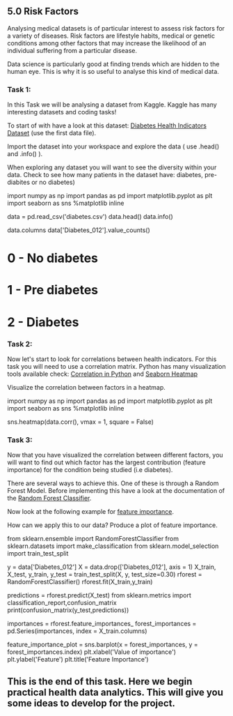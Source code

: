 ## 5.0 Risk Factors

Analysing medical datasets is of particular interest to assess risk factors for a variety of diseases. Risk factors are lifestyle habits, medical or genetic conditions among other factors that may increase the likelihood of an individual suffering from a particular disease.

Data science is particularly good at finding trends which are hidden to the human eye. This is why it is so useful to analyse this kind of medical data. 


### Task 1: 

In this Task we will be analysing a dataset from Kaggle. Kaggle has many interesting datasets and coding tasks!

To start of with have a look at this dataset: [Diabetes Health Indicators Dataset](https://www.kaggle.com/alexteboul/diabetes-health-indicators-dataset) (use the first data file).


Import the dataset into your workspace and explore the data ( use .head() and .info() ).

When exploring any dataset you will want to see the diversity within your data. Check to see how many patients in the dataset have: diabetes, pre-diabites or no diabetes)
<!-- Import modules -->

import numpy as np 
import pandas as pd
import matplotlib.pyplot as plt
import seaborn as sns
%matplotlib inline

<!-- Reading in dataset -->
data = pd.read_csv('diabetes.csv')
data.head()
data.info()

data.columns
data['Diabetes_012'].value_counts()

# 0 - No diabetes
# 1 - Pre diabetes
# 2 - Diabetes

### Task 2: 

Now let's start to look for correlations between health indicators. For this task you will need to use a correlation matrix. Python has many visualization tools available check: [Correlation in Python](https://pandas.pydata.org/docs/reference/api/pandas.DataFrame.corr.html) and [Seaborn Heatmap](https://seaborn.pydata.org/generated/seaborn.heatmap.html)

Visualize the correlation between factors in a heatmap. 

<!-- Import modules -->

import numpy as np 
import pandas as pd
import matplotlib.pyplot as plt
import seaborn as sns
%matplotlib inline

<!-- Visualisation -->
sns.heatmap(data.corr(), vmax = 1, square = False)

### Task 3: 

Now that you have visualized the correlation between different factors, you will want to find out which factor has the largest contribution (feature importance) for the condition being studied (i.e diabetes). 

There are several ways to achieve this. One of these is through a Random Forest Model. Before implementing this have a look at the documentation of the [Random Forest Classifier](https://scikit-learn.org/stable/modules/generated/sklearn.ensemble.RandomForestClassifier.html).

Now look at the following example for [feature importance](https://scikit-learn.org/stable/auto_examples/ensemble/plot_forest_importances.html#sphx-glr-auto-examples-ensemble-plot-forest-importances-py).

How can we apply this to our data? Produce a plot of feature importance. 
<!-- Random Forest imports -->

from sklearn.ensemble import RandomForestClassifier
from sklearn.datasets import make_classification
from sklearn.model_selection import train_test_split

<!-- Preparing the independent anf dependent variables -->
y = data['Diabetes_012']
X = data.drop(['Diabetes_012'], axis = 1)
X_train, X_test, y_train, y_test = train_test_split(X, y, test_size=0.30)
rforest = RandomForestClassifier()
rforest.fit(X_train,y_train)

<!-- Predictions and confusion matrix -->
predictions = rforest.predict(X_test)
from sklearn.metrics import classification_report,confusion_matrix
print(confusion_matrix(y_test,predictions))

<!-- Feature Importance -->

importances = rforest.feature_importances_
forest_importances = pd.Series(importances, index = X_train.columns)

feature_importance_plot = sns.barplot(x = forest_importances, y = forest_importances.index)
plt.xlabel('Value of importance')
plt.ylabel('Feature')
plt.title('Feature Importance')
## This is the end of this task. Here we begin practical health data analytics. This will give you some ideas to develop for the project.
